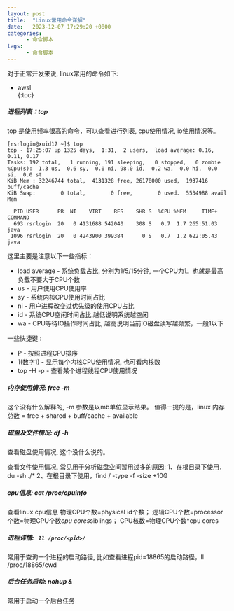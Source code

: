 ```yaml
---
layout: post
title:  "Linux常用命令详解"
date:   2023-12-07 17:29:20 +0800
categories:
      - 命令脚本
tags:
      - 命令脚本
---
```


对于正常开发来说, linux常用的命令如下:

* awsl  
{:toc}



##### 进程列表：top
top 是使用频率很高的命令，可以查看进行列表, cpu使用情况, io使用情况等。

```shell
[rsrlogin@xuid17 ~]$ top
top - 17:25:07 up 1325 days,  1:31,  2 users,  load average: 0.16, 0.11, 0.17
Tasks: 192 total,   1 running, 191 sleeping,   0 stopped,   0 zombie
%Cpu(s):  1.3 us,  0.6 sy,  0.0 ni, 98.0 id,  0.2 wa,  0.0 hi,  0.0 si,  0.0 st
KiB Mem : 32246744 total,  4131328 free, 26178000 used,  1937416 buff/cache
KiB Swap:        0 total,        0 free,        0 used.  5534988 avail Mem 

  PID USER      PR  NI    VIRT    RES    SHR S  %CPU %MEM     TIME+ COMMAND                                                                                
  693 rsrlogin  20   0 4131688 542040    308 S   0.7  1.7 265:51.03 java                                                              
 1096 rsrlogin  20   0 4243900 399384      0 S   0.7  1.2 622:05.43 java 
```

这里主要是注意以下一些指标：
-  load average - 系统负载占比, 分别为1/5/15分钟, 一个CPU为1。也就是最高负载不要大于CPU个数
-  us - 用户使用CPU使用率
-  sy - 系统内核CPU使用时间占比
-  ni - 用户进程改变过优先级的使用CPU占比
-  id - 系统CPU空闲时间占比,越低说明系统越空闲
-  wa - CPU等待IO操作时间占比, 越高说明当前IO磁盘读写越频繁，一般1以下

一些快捷键 :
- P - 按照进程CPU排序
- 1(数字1) - 显示每个内核CPU使用情况, 也可看内核数
- top -H -p <pid> - 查看某个进程线程CPU使用情况

##### 内存使用情况: free -m
这个没有什么解释的, -m  参数是以mb单位显示结果。
值得一提的是，linux 内存总数 =  free  + shared + buff/cache  + available

##### 磁盘及文件情况: df -h
查看磁盘使用情况, 这个没什么说的。

查看文件使用情况, 常见用于分析磁盘空间暂用过多的原因:
1、在根目录下使用，du -sh ./*
2、在根目录下使用，find / -type -f -size +10G


##### cpu信息: cat /proc/cpuinfo
查看linux cpu信息
物理CPU个数=physical id个数；
逻辑CPU个数=processor个数=物理CPU个数*cpu cores*siblings；
CPU核数=物理CPU个数*cpu cores

##### 进程详情: ` ll /proc/<pid>/`
常用于查询一个进程的启动路径, 比如查看进程pid=18865的启动路径，ll /proc/18865/cwd

##### 后台任务启动: nohup <cmd> &
常用于启动一个后台任务
